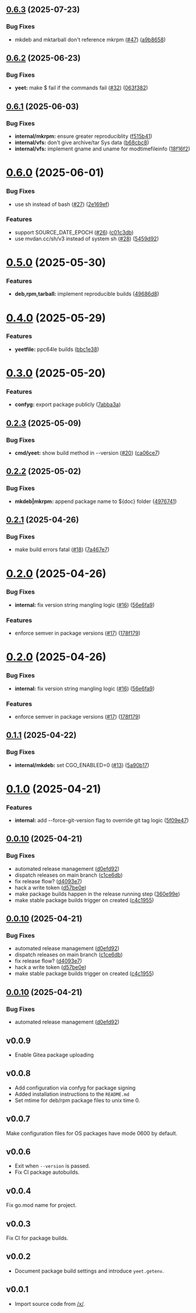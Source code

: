 ## [0.6.3](https://github.com/TecharoHQ/yeet/compare/v0.6.2...v0.6.3) (2025-07-23)


### Bug Fixes

* mkdeb and mktarball don't reference mkrpm ([#47](https://github.com/TecharoHQ/yeet/issues/47)) ([a9b8658](https://github.com/TecharoHQ/yeet/commit/a9b86589103cfc6ef4e23b37775703aff6cf8bf8))

## [0.6.2](https://github.com/TecharoHQ/yeet/compare/v0.6.1...v0.6.2) (2025-06-23)


### Bug Fixes

* **yeet:** make $ fail if the commands fail ([#32](https://github.com/TecharoHQ/yeet/issues/32)) ([063f382](https://github.com/TecharoHQ/yeet/commit/063f382fbf497d9f93821cc0d68b48459e9217bb))

## [0.6.1](https://github.com/TecharoHQ/yeet/compare/v0.6.0...v0.6.1) (2025-06-03)


### Bug Fixes

* **internal/mkrpm:** ensure greater reproduciblity ([f515b41](https://github.com/TecharoHQ/yeet/commit/f515b4130e9727b1acb23701dc26b457e4517949))
* **internal/vfs:** don't give archive/tar Sys data ([b68cbc8](https://github.com/TecharoHQ/yeet/commit/b68cbc825e7597509e0b8f595f6bc743a2b2ea5b))
* **internal/vfs:** implement gname and uname for modtimefileinfo ([18f16f2](https://github.com/TecharoHQ/yeet/commit/18f16f2d0e1b9f924097733eb799c9d8e278e28a))

# [0.6.0](https://github.com/TecharoHQ/yeet/compare/v0.5.0...v0.6.0) (2025-06-01)


### Bug Fixes

* use sh instead of bash ([#27](https://github.com/TecharoHQ/yeet/issues/27)) ([2e169ef](https://github.com/TecharoHQ/yeet/commit/2e169efafec110d71c8fb596c0a163f902c6f757))


### Features

* support SOURCE_DATE_EPOCH ([#26](https://github.com/TecharoHQ/yeet/issues/26)) ([c01c3db](https://github.com/TecharoHQ/yeet/commit/c01c3db54cddbed5faf1f32a0993620c7aaade9b))
* use mvdan.cc/sh/v3 instead of system sh ([#28](https://github.com/TecharoHQ/yeet/issues/28)) ([5459d92](https://github.com/TecharoHQ/yeet/commit/5459d922e1e3e0aaa3deef6cdf449c4cab3aeeea))

# [0.5.0](https://github.com/TecharoHQ/yeet/compare/v0.4.0...v0.5.0) (2025-05-30)


### Features

* **deb,rpm,tarball:** implement reproducible builds ([49686d8](https://github.com/TecharoHQ/yeet/commit/49686d84f20a6df92378139a6705504621f7c9d9))

# [0.4.0](https://github.com/TecharoHQ/yeet/compare/v0.3.0...v0.4.0) (2025-05-29)


### Features

* **yeetfile:** ppc64le builds ([bbc1e38](https://github.com/TecharoHQ/yeet/commit/bbc1e384f82724660365a4525262180241ec3f06))

# [0.3.0](https://github.com/TecharoHQ/yeet/compare/v0.2.3...v0.3.0) (2025-05-20)


### Features

* **confyg:** export package publicly ([7abba3a](https://github.com/TecharoHQ/yeet/commit/7abba3a1ddcdd9eca4776a80d98851dcfc5005fc))

## [0.2.3](https://github.com/TecharoHQ/yeet/compare/v0.2.2...v0.2.3) (2025-05-09)


### Bug Fixes

* **cmd/yeet:** show build method in --version ([#20](https://github.com/TecharoHQ/yeet/issues/20)) ([ca06ce7](https://github.com/TecharoHQ/yeet/commit/ca06ce7d9247e1d18b8be346e191404e652bd6f9))

## [0.2.2](https://github.com/TecharoHQ/yeet/compare/v0.2.1...v0.2.2) (2025-05-02)


### Bug Fixes

* **mkdeb|mkrpm:** append package name to ${doc} folder ([4976741](https://github.com/TecharoHQ/yeet/commit/4976741c7dba9196d23e25d2fd1ae07af10673e3))

## [0.2.1](https://github.com/TecharoHQ/yeet/compare/v0.2.0...v0.2.1) (2025-04-26)


### Bug Fixes

* make build errors fatal ([#18](https://github.com/TecharoHQ/yeet/issues/18)) ([7a467e7](https://github.com/TecharoHQ/yeet/commit/7a467e7d2b8dc4dd6eb704a9940adb1c9711859e))

# [0.2.0](https://github.com/TecharoHQ/yeet/compare/v0.1.1...v0.2.0) (2025-04-26)


### Bug Fixes

* **internal:** fix version string mangling logic ([#16](https://github.com/TecharoHQ/yeet/issues/16)) ([56e6fa9](https://github.com/TecharoHQ/yeet/commit/56e6fa973d89aa220b0a712c59a751fa8ccfa49c))


### Features

* enforce semver in package versions ([#17](https://github.com/TecharoHQ/yeet/issues/17)) ([178f179](https://github.com/TecharoHQ/yeet/commit/178f17969e17eaf26eb28b9c93a6c24600b5c98c))

# [0.2.0](https://github.com/TecharoHQ/yeet/compare/v0.1.1...v0.2.0) (2025-04-26)


### Bug Fixes

* **internal:** fix version string mangling logic ([#16](https://github.com/TecharoHQ/yeet/issues/16)) ([56e6fa9](https://github.com/TecharoHQ/yeet/commit/56e6fa973d89aa220b0a712c59a751fa8ccfa49c))


### Features

* enforce semver in package versions ([#17](https://github.com/TecharoHQ/yeet/issues/17)) ([178f179](https://github.com/TecharoHQ/yeet/commit/178f17969e17eaf26eb28b9c93a6c24600b5c98c))

## [0.1.1](https://github.com/TecharoHQ/yeet/compare/v0.1.0...v0.1.1) (2025-04-22)

### Bug Fixes

- **internal/mkdeb:** set CGO_ENABLED=0 ([#13](https://github.com/TecharoHQ/yeet/issues/13)) ([5a90b17](https://github.com/TecharoHQ/yeet/commit/5a90b1744ed47e09c6786419f5ecaf172a817606))

# [0.1.0](https://github.com/TecharoHQ/yeet/compare/v0.0.10...v0.1.0) (2025-04-21)

### Features

- **internal:** add --force-git-version flag to override git tag logic ([5f09e47](https://github.com/TecharoHQ/yeet/commit/5f09e4734b838bfcb3ffd99671f6aa280ea81e47))

## [0.0.10](https://github.com/TecharoHQ/yeet/compare/v0.0.9...v0.0.10) (2025-04-21)

### Bug Fixes

- automated release management ([d0efd92](https://github.com/TecharoHQ/yeet/commit/d0efd92f1bb77d2dc8f353dc793c8505e1ee7ddb))
- dispatch releases on main branch ([c1ce6db](https://github.com/TecharoHQ/yeet/commit/c1ce6db03f24e1a8288ae908bd276483933b4327))
- fix release flow? ([d4093e7](https://github.com/TecharoHQ/yeet/commit/d4093e77e7d122f27256b87bdc616884348d0752))
- hack a write token ([d57be0e](https://github.com/TecharoHQ/yeet/commit/d57be0e64ceb6a376578e27421881ae0d0f9e8ed))
- make package builds happen in the release running step ([360e99e](https://github.com/TecharoHQ/yeet/commit/360e99efa745639241806518805c89908e008c11))
- make stable package builds trigger on created ([c4c1955](https://github.com/TecharoHQ/yeet/commit/c4c1955db87004a5e4ab03e2452694439b17a203))

## [0.0.10](https://github.com/TecharoHQ/yeet/compare/v0.0.9...v0.0.10) (2025-04-21)

### Bug Fixes

- automated release management ([d0efd92](https://github.com/TecharoHQ/yeet/commit/d0efd92f1bb77d2dc8f353dc793c8505e1ee7ddb))
- dispatch releases on main branch ([c1ce6db](https://github.com/TecharoHQ/yeet/commit/c1ce6db03f24e1a8288ae908bd276483933b4327))
- fix release flow? ([d4093e7](https://github.com/TecharoHQ/yeet/commit/d4093e77e7d122f27256b87bdc616884348d0752))
- hack a write token ([d57be0e](https://github.com/TecharoHQ/yeet/commit/d57be0e64ceb6a376578e27421881ae0d0f9e8ed))
- make stable package builds trigger on created ([c4c1955](https://github.com/TecharoHQ/yeet/commit/c4c1955db87004a5e4ab03e2452694439b17a203))

## [0.0.10](https://github.com/TecharoHQ/yeet/compare/v0.0.9...v0.0.10) (2025-04-21)

### Bug Fixes

- automated release management ([d0efd92](https://github.com/TecharoHQ/yeet/commit/d0efd92f1bb77d2dc8f353dc793c8505e1ee7ddb))

## v0.0.9

- Enable Gitea package uploading

## v0.0.8

- Add configuration via confyg for package signing
- Added installation instructions to the `README.md`
- Set mtime for deb/rpm package files to unix time 0.

## v0.0.7

Make configuration files for OS packages have mode 0600 by default.

## v0.0.6

- Exit when `--version` is passed.
- Fix CI package autobuilds.

## v0.0.4

Fix go.mod name for project.

## v0.0.3

Fix CI for package builds.

## v0.0.2

- Document package build settings and introduce `yeet.getenv`.

## v0.0.1

- Import source code from [/x/](https://github.com/Xe/x).
